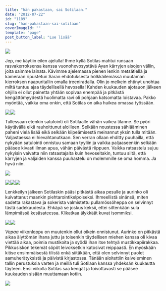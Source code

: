 ```yaml
---
title: "hän pakastaan, sai Sotilaan."
date: "2012-07-22"
id: "1109"
slug: "han-pakastaan-sai-sotilaan"
coverImageId: ""
template: "page"
post_button_label: "Lue lisää"
---
```


[![](/images/IMG_7429.png)](http://3.bp.blogspot.com/-g1-k79Yan34/UAvnM9V9DeI/AAAAAAAAA6Y/P7dYdAizeKk/s1600/IMG_7429.png)

  
  
Jep, me käytiin eilen ajelulla! Ihme kyllä Sotilas mahtui runsaan rasvakerroksensa kanssa vuonohevosystävä Ayan kärryjen aisojen väliin, joita saimme lainata. Kävimme ajelemassa pienen lenkin metsätiellä ja kameraan ripustetun Saran ehdotuksesta hölkkäilemässä muutaman kierroksen naapuritallin omalla treeniradalla. Olin jo melkein ehtinyt unohtaa miltä tuntuu ajaa täydellisellä hevosella! Kahden kuukauden ajotauon jälkeen ohjilla ei ollut painetta yhtään sopivaa enempää ja pitkästä kengättömyydestä huolimatta ravi oli pohjaan katsomatta loistavaa. Pakko myöntää, vaikka oma onkin, että Sotilas on aika huikea omassa työssään.  
  

[![](/images/IMG_7435.png)](http://3.bp.blogspot.com/-c8y5jgb2J90/UAvnPuXxPJI/AAAAAAAAA6g/AosJ8fvDxvs/s1600/IMG_7435.png)[![](/images/IMG_7347.png)](http://1.bp.blogspot.com/-uEtv7A-Iv9U/UAvnCDimzRI/AAAAAAAAA54/XWSB6dd0OHs/s1600/IMG_7347.png)

  
Tullessaan etenkin satulointi oli Sotilaalle vähän vaikea tilanne. Se pyöri käytävällä eikä rauhoittunut aloilleen. Selkään noustessa sählääminen paheni vielä lisää eikä selkään kiipeämisestä meinannut yksin tulla mitään. Valjastaessa ei hievahtanutkaan. Sen verran ollaan ehditty puuhailla, että nykyään satulointi onnistuu samaan tyyliin ja vaikka paljaaseenkin selkään pääsee kivasti ilman apua, vähän päivästä riippuen. Vaikka ratsastelu sujuu nykyisin vaivatta niin ratsastajalta kuin hevoseltakin, tuntuu siltä, että kärryjen ja valjaiden kanssa puuhastelu on molemmille se oma homma. Ja hyvä niin.  
  

[![](/images/IMG_7454.png)](http://4.bp.blogspot.com/-LxF2WiztKQg/UAvnYAi4VWI/AAAAAAAAA64/CFa4DN5I9ak/s1600/IMG_7454.png)

  
  
  

[![](/images/IMG_7460.png)](http://3.bp.blogspot.com/-G2nrqkKTaoQ/UAvnbIXHqSI/AAAAAAAAA7A/N3VdUFPvId4/s1600/IMG_7460.png)[![](/images/IMG_7453.png)](http://3.bp.blogspot.com/-JL7hcbV4HsY/UAvnWdseMVI/AAAAAAAAA6w/n0KLUNi9DOI/s1600/IMG_7453.png)[![](/images/IMG_7448.png)](http://1.bp.blogspot.com/-tAd2BM_Eqso/UAvnS63Eq7I/AAAAAAAAA6o/Gl0mlFrw0y0/s1600/IMG_7448.png)

  
Lenkkeilyn jälkeen Sotilaskin pääsi pitkästä aikaa pesulle ja aurinko oli kuivattanut maankin piehtarointikelpoiseksi. Ihmeellistä sinänsä, miten sadetta rakastava ja sokerista valmistettu pullamössöheppa on selvinnyt tästä sadekaudesta. Ehkäpä se joskus keksii, ettei sittenkään sula lämpimässä kesäsateessa. Klikatkaa älykkäät kuvat isommiksi.  
  

[![](/images/IMG_7320.png)](http://2.bp.blogspot.com/-h-VnOY4a684/UAvm8pn-rvI/AAAAAAAAA5o/J-OTOqXOn2U/s1600/IMG_7320.png)[![](/images/IMG_7339.png)](http://1.bp.blogspot.com/-evR11C6ICyU/UAvm_BCQa3I/AAAAAAAAA5w/-T3i1yyFvtU/s1600/IMG_7339.png)

  
_Vapaa_ viikonloppu on muutenkin ollut oikein onnistunut. Aurinko on pitkästä aikaa älyttömän ihana juttu ja toisenkin täydellisen miehen kanssa oli kivaa viettää aikaa, poimia mustikoita ja syödä ihan itse tehtyä mustikkapiirakkaa. Pikkusiskon tekemät söpöt leivoksetkin katosivat reippaasti. En myöskään kitise ensimmäisestä tilistä enkä siitäkään, että olen selvinnyt puolet aamuherätyksistä ja päivistä kirjastossa. Tänään aloitettiin kaiveleminen tallin perustuksia varten ja meillä tuli Sotilaan kanssa yhdeksän kuukautta täyteen. Ensi viikolla Sotilas saa kengät ja toivottavasti se pääsee kuukauden sisään muuttamaan kotiin.  

  

[![](/images/IMG_7366.png)](http://1.bp.blogspot.com/-Mtli_RPw_HQ/UAvnHHOG47I/AAAAAAAAA6I/4vZhe6yP9sg/s1600/IMG_7366.png)
